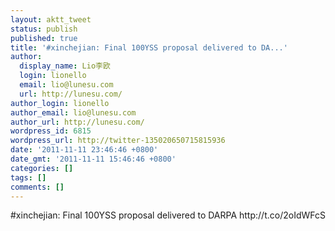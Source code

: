 ```yaml
---
layout: aktt_tweet
status: publish
published: true
title: '#xinchejian: Final 100YSS proposal delivered to DA...'
author:
  display_name: Lio李欧
  login: lionello
  email: lio@lunesu.com
  url: http://lunesu.com/
author_login: lionello
author_email: lio@lunesu.com
author_url: http://lunesu.com/
wordpress_id: 6815
wordpress_url: http://twitter-135020650715815936
date: '2011-11-11 23:46:46 +0800'
date_gmt: '2011-11-11 15:46:46 +0800'
categories: []
tags: []
comments: []
---
```

<p>#xinchejian: Final 100YSS proposal delivered to DARPA http://t.co/2oIdWFcS</p>
